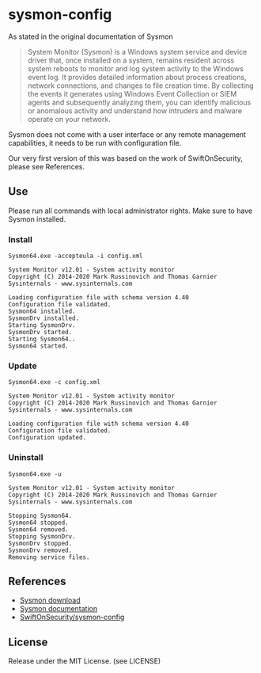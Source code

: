 # sysmon-config

As stated in the original documentation of Sysmon
> System Monitor (Sysmon) is a Windows system service and device driver that, once installed on a system, remains resident across system reboots to monitor and log system activity to the Windows event log. It provides detailed information about process creations, network connections, and changes to file creation time. By collecting the events it generates using Windows Event Collection or SIEM agents and subsequently analyzing them, you can identify malicious or anomalous activity and understand how intruders and malware operate on your network.

Sysmon does not come with a user interface or any remote management capabilities, it needs to be run with configuration file.

Our very first version of this was based on the work of SwiftOnSecurity, please see References.

## Use
Please run all commands with local administrator rights. Make sure to have Sysmon installed. 

### Install
```
Sysmon64.exe -accepteula -i config.xml
```

```
System Monitor v12.01 - System activity monitor
Copyright (C) 2014-2020 Mark Russinovich and Thomas Garnier
Sysinternals - www.sysinternals.com

Loading configuration file with schema version 4.40
Configuration file validated.
Sysmon64 installed.
SysmonDrv installed.
Starting SysmonDrv.
SysmonDrv started.
Starting Sysmon64..
Sysmon64 started.
```

### Update
```
Sysmon64.exe -c config.xml
```

```
System Monitor v12.01 - System activity monitor
Copyright (C) 2014-2020 Mark Russinovich and Thomas Garnier
Sysinternals - www.sysinternals.com

Loading configuration file with schema version 4.40
Configuration file validated.
Configuration updated.
```

### Uninstall
```
Sysmon64.exe -u
```

```
System Monitor v12.01 - System activity monitor
Copyright (C) 2014-2020 Mark Russinovich and Thomas Garnier
Sysinternals - www.sysinternals.com

Stopping Sysmon64.
Sysmon64 stopped.
Sysmon64 removed.
Stopping SysmonDrv.
SysmonDrv stopped.
SysmonDrv removed.
Removing service files.
```

## References
- [Sysmon download](https://docs.microsoft.com/en-us/sysinternals/downloads/sysmon)
- [Sysmon documentation](https://docs.microsoft.com/en-us/sysinternals/downloads/sysmon)
- [SwiftOnSecurity/sysmon-config](https://github.com/SwiftOnSecurity/sysmon-config)

## License
Release under the MIT License. (see LICENSE)